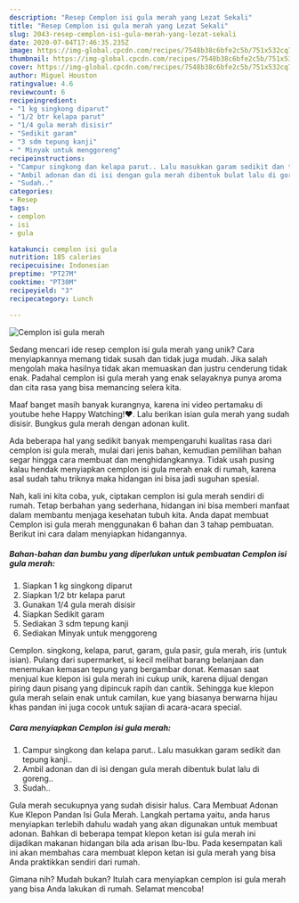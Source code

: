 ```yaml
---
description: "Resep Cemplon isi gula merah yang Lezat Sekali"
title: "Resep Cemplon isi gula merah yang Lezat Sekali"
slug: 2043-resep-cemplon-isi-gula-merah-yang-lezat-sekali
date: 2020-07-04T17:46:35.235Z
image: https://img-global.cpcdn.com/recipes/7548b38c6bfe2c5b/751x532cq70/cemplon-isi-gula-merah-foto-resep-utama.jpg
thumbnail: https://img-global.cpcdn.com/recipes/7548b38c6bfe2c5b/751x532cq70/cemplon-isi-gula-merah-foto-resep-utama.jpg
cover: https://img-global.cpcdn.com/recipes/7548b38c6bfe2c5b/751x532cq70/cemplon-isi-gula-merah-foto-resep-utama.jpg
author: Miguel Houston
ratingvalue: 4.6
reviewcount: 6
recipeingredient:
- "1 kg singkong diparut"
- "1/2 btr kelapa parut"
- "1/4 gula merah disisir"
- "Sedikit garam"
- "3 sdm tepung kanji"
- " Minyak untuk menggoreng"
recipeinstructions:
- "Campur singkong dan kelapa parut.. Lalu masukkan garam sedikit dan tepung kanji.."
- "Ambil adonan dan di isi dengan gula merah dibentuk bulat lalu di goreng.."
- "Sudah.."
categories:
- Resep
tags:
- cemplon
- isi
- gula

katakunci: cemplon isi gula 
nutrition: 185 calories
recipecuisine: Indonesian
preptime: "PT27M"
cooktime: "PT30M"
recipeyield: "3"
recipecategory: Lunch

---
```



![Cemplon isi gula merah](https://img-global.cpcdn.com/recipes/7548b38c6bfe2c5b/751x532cq70/cemplon-isi-gula-merah-foto-resep-utama.jpg)

Sedang mencari ide resep cemplon isi gula merah yang unik? Cara menyiapkannya memang tidak susah dan tidak juga mudah. Jika salah mengolah maka hasilnya tidak akan memuaskan dan justru cenderung tidak enak. Padahal cemplon isi gula merah yang enak selayaknya punya aroma dan cita rasa yang bisa memancing selera kita.

Maaf banget masih banyak kurangnya, karena ini video pertamaku di youtube hehe Happy Watching!❤. Lalu berikan isian gula merah yang sudah disisir. Bungkus gula merah dengan adonan kulit.

Ada beberapa hal yang sedikit banyak mempengaruhi kualitas rasa dari cemplon isi gula merah, mulai dari jenis bahan, kemudian pemilihan bahan segar hingga cara membuat dan menghidangkannya. Tidak usah pusing kalau hendak menyiapkan cemplon isi gula merah enak di rumah, karena asal sudah tahu triknya maka hidangan ini bisa jadi suguhan spesial.


Nah, kali ini kita coba, yuk, ciptakan cemplon isi gula merah sendiri di rumah. Tetap berbahan yang sederhana, hidangan ini bisa memberi manfaat dalam membantu menjaga kesehatan tubuh kita. Anda dapat membuat Cemplon isi gula merah menggunakan 6 bahan dan 3 tahap pembuatan. Berikut ini cara dalam menyiapkan hidangannya.

<!--inarticleads1-->

##### Bahan-bahan dan bumbu yang diperlukan untuk pembuatan Cemplon isi gula merah:

1. Siapkan 1 kg singkong diparut
1. Siapkan 1/2 btr kelapa parut
1. Gunakan 1/4 gula merah disisir
1. Siapkan Sedikit garam
1. Sediakan 3 sdm tepung kanji
1. Sediakan  Minyak untuk menggoreng


Cemplon. singkong, kelapa, parut, garam, gula pasir, gula merah, iris (untuk isian). Pulang dari supermarket, si kecil melihat barang belanjaan dan menemukan kemasan tepung yang bergambar donat. Kemasan saat menjual kue klepon isi gula merah ini cukup unik, karena dijual dengan piring daun pisang yang dipincuk rapih dan cantik. Sehingga kue klepon gula merah selain enak untuk camilan, kue yang biasanya berwarna hijau khas pandan ini juga cocok untuk sajian di acara-acara special. 

<!--inarticleads2-->

##### Cara menyiapkan Cemplon isi gula merah:

1. Campur singkong dan kelapa parut.. Lalu masukkan garam sedikit dan tepung kanji..
1. Ambil adonan dan di isi dengan gula merah dibentuk bulat lalu di goreng..
1. Sudah..


Gula merah secukupnya yang sudah disisir halus. Cara Membuat Adonan Kue Klepon Pandan Isi Gula Merah. Langkah pertama yaitu, anda harus menyiapkan terlebih dahulu wadah yang akan digunakan untuk membuat adonan. Bahkan di beberapa tempat klepon ketan isi gula merah ini dijadikan makanan hidangan bila ada arisan Ibu-Ibu. Pada kesempatan kali ini akan membahas cara membuat klepon ketan isi gula merah yang bisa Anda praktikkan sendiri dari rumah. 

Gimana nih? Mudah bukan? Itulah cara menyiapkan cemplon isi gula merah yang bisa Anda lakukan di rumah. Selamat mencoba!
